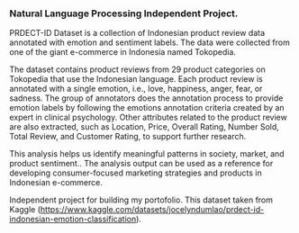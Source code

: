 ### Natural Language Processing Independent Project.

PRDECT-ID Dataset is a collection of Indonesian product review data annotated with emotion and sentiment labels. The data were collected from one of the giant e-commerce in Indonesia named Tokopedia.

The dataset contains product reviews from 29 product categories on Tokopedia that use the Indonesian language. Each product review is annotated with a single emotion, i.e., love, happiness, anger, fear, or sadness. The group of annotators does the annotation process to provide emotion labels by following the emotions annotation criteria created by an expert in clinical psychology. Other attributes related to the product review are also extracted, such as Location, Price, Overall Rating, Number Sold, Total Review, and Customer Rating, to support further research.

This analysis helps us identify meaningful patterns in society, market, and product sentiment.. The analysis output can be used as a reference for developing consumer-focused marketing strategies and products in Indonesian e-commerce.

Independent project for building my portofolio. This dataset taken from Kaggle (https://www.kaggle.com/datasets/jocelyndumlao/prdect-id-indonesian-emotion-classification).
<!--
**muhresta/muhresta** is a ✨ _special_ ✨ repository because its `README.md` (this file) appears on your GitHub profile.

Here are some ideas to get you started:

- 🔭 I’m currently seeking for a job.
- 🌱 I’m currently learning
- 👯 I’m looking to collaborate on ...
- 🤔 I’m looking for help with ...
- 💬 Ask me about ...
- 📫 How to reach me: ...
- 😄 Pronouns: ...
- ⚡ Fun fact: ...
-->
